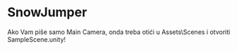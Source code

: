 # SnowJumper

Ako Vam piše samo Main Camera, onda treba otići u Assets\Scenes i otvoriti SampleScene.unity!
